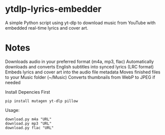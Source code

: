 # ytdlp-lyrics-embedder
A simple Python script using yt-dlp to download music from YouTube with embedded real-time lyrics and cover art.

# Notes
Downloads audio in your preferred format (m4a, mp3, flac)
Automatically downloads and converts English subtitles into synced lyrics (LRC format)
Embeds lyrics and cover art into the audio file metadata
Moves finished files to your Music folder (~/Music)
Converts thumbnails from WebP to JPEG if needed


Install Depencies First
```
pip install mutagen yt-dlp pillow
```

Usage:
```
download.py m4a "URL"
download.py mp3 "URL"
download.py flac "URL"
```
